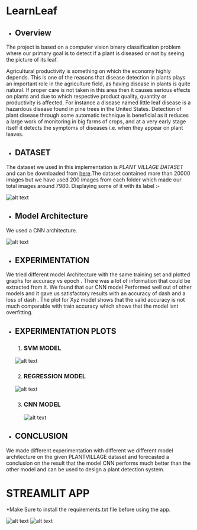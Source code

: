 # LearnLeaf
* ## Overview

The project is based on a computer vision binary classification problem where our primary goal is to detect if a plant is diseased or not by seeing the  picture of its leaf.

Agricultural productivity is something on which the economy highly depends. This is one of the reasons that disease detection in plants plays an important role in the agriculture field, as having disease in plants is quite natural. If proper care is not taken in this area then it causes serious effects on plants and due to which respective product quality, quantity or productivity is affected. For instance a disease named little leaf disease is a hazardous disease found in pine trees in the United States. Detection of plant disease through some automatic technique is beneficial as it reduces a large work of monitoring in big farms of crops, and at a very early stage itself it detects the symptoms of diseases i.e. when they appear on plant leaves.

* ## DATASET

The dataset we used in this implementation is *PLANT VILLAGE DATASET* and can be downloaded from [here](https://www.kaggle.com/emmarex/plantdisease).The dataset contained more than 20000 images but we have used 200 images from each folder which made our total images around 7980. 
Displaying some of it with its label :-

![alt text](https://github.com/SouravGupta45/LearnLeaf/blob/main/Output/Dataset.png "Plant Village Dataset")



* ## Model Architecture
We used a CNN architecture.

![alt text](https://github.com/SouravGupta45/LearnLeaf/blob/main/Output/Model_Summary.png "Model Summary")


* ## EXPERIMENTATION
 
We tried different model Architecture with the same training set and plotted graphs for accuracy vs epoch . There was a lot of information that could be extracted from it.  We found that our CNN model Performed well out of other models and it gave us satisfactory results with an accuracy of dash and a loss of dash . The plot for Xyz model shows that the valid accuracy is not much comparable with train accuracy which shows that the model isnt overfitting.

* ## EXPERIMENTATION PLOTS

    1. ### SVM MODEL
    
    ![alt text](https://github.com/SouravGupta45/LearnLeaf/blob/main/Output/SVM.png "SVM OUTPUT")
            
    2. ### REGRESSION MODEL
    
    ![alt text](https://github.com/SouravGupta45/LearnLeaf/blob/main/Output/Regression.png "Regression OUTPUT")

    3. ### CNN MODEL
    
       ![alt text](https://github.com/SouravGupta45/LearnLeaf/blob/main/Output/Image1.png "CNN OUTPUT")
       
 
* ## CONCLUSION
We made different experimentation with different we different model architecture  on the given PLANTVILLAGE dataset and forecasted a conclusion on the result that the model CNN performs much better than the other model and can be used to design a plant detection system.

# STREAMLIT APP
*Make Sure to install the requirements.txt file before using the app.


   ![alt text](https://github.com/SouravGupta45/LearnLeaf/blob/main/Output/AppUI.png "APP UI")
   ![alt text](https://github.com/SouravGupta45/LearnLeaf/blob/main/Output/AppUI1.png "APP UI")

